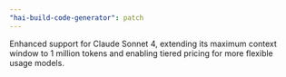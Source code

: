 ```yaml
---
"hai-build-code-generator": patch
---
```


Enhanced support for Claude Sonnet 4, extending its maximum context window to 1 million tokens and enabling tiered pricing for more flexible usage models.

